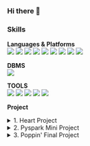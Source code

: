 ### Hi there 👋

### Skills

**Languages & Platforms**<br>
<img src="https://img.shields.io/badge/python-3776AB?style=flat&logo=python&logoColor=white"/> <img src="https://img.shields.io/badge/mysql-4479A1?style=flat&logo=mysql&logoColor=white"/>
<img src="https://img.shields.io/badge/html5-E34F26?style=flat&logo=html5&logoColor=white"/> <img src="https://img.shields.io/badge/css3-1572B6?style=flat&logo=css3&logoColor=white"/> 
<img src="https://img.shields.io/badge/ubuntu-E95420?style=flat&logo=ubuntu&logoColor=white"/> 
<img src="https://img.shields.io/badge/apachehadoop-66CCFF?style=flat&logo=apachehadoop&logoColor=white"/> 
<img src="https://img.shields.io/badge/apacheairflow-2496ED?style=flat&logo=apacheairflow&logoColor=white"/>
<img src="https://img.shields.io/badge/linux-FCC624?style=flat&logo=linux&logoColor=white"/>
<img src="https://img.shields.io/badge/docker-017CEE?style=flat&logo=docker&logoColor=white"/>

**DBMS**<br>
<img src="https://img.shields.io/badge/mariadb-003545?style=flat&logo=mariadb&logoColor=white"/>

**TOOLS**<br>
<img src="https://img.shields.io/badge/amazonaws-232F3E?style=flat&logo=amazonaws&logoColor=white"/>
<img src="https://img.shields.io/badge/amazonec2-FF9900?style=flat&logo=amazonec2&logoColor=white"/>
<img src="https://img.shields.io/badge/dbeaver-382923?style=flat&logo=dbeaver&logoColor=white"/>
<img src="https://img.shields.io/badge/visualstudiocode-007ACC?style=flat&logo=visualstudiocode&logoColor=white"/>
<img src="https://img.shields.io/badge/slack-4A154B?style=flat&logo=slack&logoColor=white"/>

**Project**<br>
<details>
<summary>1. Heart Project</summary>

</details> 

<details>
<summary>2. Pyspark Mini Project</summary>

## 1. 프로젝트 개요

[주제]
> 경찰청_습득물정보 조회 서비스 Api를 활용하여 데이터 적재 및 pyspark 분석
(2023. 01 ~ 2024. 01) 총 13개월 분량

참고사이트:기상데이터(https://data.kma.go.kr/climate/RankState/selectRankStatisticsDivisionList.do?pgmNo=179)
<br/>
<br/>
## 2. 분석 아키텍처
    - OS : AWS (ubuntu) t2.large * 3
![Untitled](https://github.com/wkdrudals/wkdrudals/assets/145821505/7c3605d7-9aba-48ef-af88-7911b8574bc4)

    - 저장소 : Hadoop
![Untitled (1)](https://github.com/wkdrudals/wkdrudals/assets/145821505/ce84857a-5d83-4005-985f-f1ba10b7036b)
<img width="589" alt="Untitled (2)" src="https://github.com/wkdrudals/wkdrudals/assets/145821505/52f5410e-68ed-454e-8d73-d08d76432199">
<img width="573" alt="Untitled (3)" src="https://github.com/wkdrudals/wkdrudals/assets/145821505/e7de35bd-4273-47e0-987e-fd944ca03686"><br>
    - 분석도구 : JupyterLab(python, pyspark)<br>
    - Api : [경찰청_습득물정보 조회 서비스](https://www.data.go.kr/tcs/dss/selectApiDataDetailView.do?publicDataPk=15058696), 카카오 맵 api<br>
    - 시각화도구 : Tableau Public
<br/>
<br/>
## 4. 분석 Flow

1. 데이터 수집 및 적재
    a. Id 수집 → hdfs 적재
   <img width="573" alt="Untitled (4)" src="https://github.com/wkdrudals/wkdrudals/assets/145821505/8dd5f0a1-4091-4c4f-aff0-e6fc025729ca">
   b.수집된 id 기반 상세정보 수집 → hdfs 적재
   <img width="582" alt="Untitled (5)" src="https://github.com/wkdrudals/wkdrudals/assets/145821505/ce9e5ffc-f628-4459-a2e7-42ee0df3ca32">

1. 데이터 전처리
    a. 컬럼 분할
    b. 도로명주소 변환 api 적용
2. 데이터 분석 
    a. 외부 기상데이터 병합
    b. pyspark 분석
3. 시각화
    a. tableau public
<br/>
<br/>
## 4. 대시보드 시연
https://public.tableau.com/app/profile/hyeonu.kim5342/viz/23_17062509031730/sheet0

## 5. 트러블슈팅 
- AWS EMR의 운영체제가 익숙하던 ubuntu가 아니어서 당황스러웠음
    - AMI 이미지로 output해서 3개의 노드로 연결하는 방식으로 구조를 변경하였습니다.
- Spark 구동에 필요한 파이썬 버전이 메인노드와 워커노드가 달랐음
    - 메인노드(client)에만 conda를 써서 발생한 문제. 가상환경의 파이썬 버전을 다운그레이드하고 주피터를 재설치하여 해결
- 정확한 주소로 변환하는 api를 찾기 어려웠음
    - 최초 기획은 구 단위가 아닌 동 단위 수준까지 수집하는 것이 목표였음.
    - POI를 input하면 정확한 지번주소로 return 하는 api가 필요했지만, 대개는 기업 상대로 제공하는 유료 api였음
    - 카카오 api의 검색기능을 이용하면 POI를 input했을 때 각종 검색결과들의 주소를 return 받을 수 있었고, 첫번째 장소의 주소를 저장하는 방식으로 구현하였음
    - 그러나, 주소의 형식이 랜덤하게 지번 주소 또는 도로명 주소로 저장되어 일정하지 않았음. (두번째 장소까지 받아온 다음에 지번 주소만 저장하는 방식으로 구현하였으나 예외가 너무 많았음)
    - 아쉽지만 구 단위 분석으로 기획 변경
<br/>
<br/>
</details> 

<details>
<summary>3. Poppin' Final Project</summary>
 
# :pushpin: POPPIN'

![image](https://github.com/kim-edwin/repopoppin-frontend/assets/113911630/39e24ab1-09e6-40f9-aba6-2f039c954e34)


## WE CONNECT POP-UP CULTURE

"팝핀"은 **팝업 스토어 데이터를 한 곳에 모아 검색 및 저장**하고, 저장된 팝업스토어를 기반으로 **새로운 팝업 스토어를 추천**받을 수 있는 `팝업 스토어 정보 저장 & 추천 모바일 웹 서비스`입니다

[:arrow_right:팝핀 사이트 바로가기](https://pop-pin.store/)

위 사이트는 모바일에 최적화되어있습니다.

## :family: **TEAM**

|                                  [:crown:김현우](https://github.com/kim-edwin)                                  |                                [:smiley_cat:강희림](https://github.com/limmyou)                                 |                             [:hatching_chick:장경민](https://github.com/wkdrudals)                              |                                 [:rabbit:이윤아](https://github.com/YoooonaLee)                                 |                                   [:pizza:최민환](https://github.com/Hwannni)                                   |
| :-------------------------------------------------------------------------------------------------------------: | :-------------------------------------------------------------------------------------------------------------: | :-------------------------------------------------------------------------------------------------------------: | :-------------------------------------------------------------------------------------------------------------: | :-------------------------------------------------------------------------------------------------------------: |
| <img width="500" src="https://github.com/kim-edwin/repopoppin-frontend/assets/113911630/2dfce76e-4893-4f8a-9736-befd68706875"> | <img width="500" src="https://github.com/kim-edwin/repopoppin-frontend/assets/113911630/66fb1095-3265-4341-9842-305129f4473e"> | <img width="500" src="https://github.com/kim-edwin/repopoppin-frontend/assets/113911630/a261de1f-64f2-41c2-947b-67704948a85f"> | <img width="500" src="https://github.com/kim-edwin/repopoppin-frontend/assets/113911630/4f64ae9f-ff44-41f1-a97f-27dc26d8229f"> | <img width="500" src="https://github.com/kim-edwin/repopoppin-frontend/assets/113911630/e461138e-f1fa-40e3-9084-f96cbc7409af"> |
|                                                  `Full stack`                                                   |                                                 `Data Analysis`                                                 |                                                   `Back-end`                                                    |                                                    `Modeler`                                                    |                                                    `Modeler`                                                    |
|                                            `AWS`, `React`, `Django`                                             |                                                `Python, MariaDB`                                                |                                                `Python, Airflow`                                                |                                                       ` `                                                       |                                           `Python, tensorflow, keras`                                           |

<br/>
<br/>

## 1. 프로젝트 개요

[팝업스토어란?]

> 팝업스토어는 짧은 기간 운영되는 오프라인 소매점이며, `자사 브랜드를 홍보`하기 위한 수단으로서 개설하는 경우가 대부분입니다. 때문에 상품만 판매하는 것이 아니라 전시공간이나 체험관 등을 팝업스토어 내에 마련하는 등 브랜드의 요소를 많이 가미하여 만듭니다.

> '더 현대 서울', '성수동' 등 MZ 세대들의 핫플레이스를 중심으로 `최근 폭발적으로 성장`하고 있습니다.

[문제현상]

> 많은 브랜드들이 앞다투어 팝업스토어 시장에 뛰어들고 있음에도 불구하고, `팝업스토어를 홍보하는 채널은 개인이 운영하는 블로그나 SNS 피드에 의존`하고 있습니다. 이러한 폐쇄적인 구조에서 `브랜드와 고객간의 정보 불평등`이 발생되고 있고 소비자가 `다양한 팝업스토어를 접할 기회가 상실`되고 있다는 점에 저희는 주목하였습니다.

[솔루션]

> 팝업 스토어에 대한 `종합적인 정보를 제공하고 추천하는 모바일 웹 서비스`를 구축함으로써, 고객들이 원하는 팝업 스토어를 손쉽게 찾을 수 있도록 지원하며, 개인화된 추천 시스템을 구축하여 고객들의 취향과 관심사에 맞춘 새로운 팝업 스토어를 발견할 수 있도록 합니다. 기업들에게는 `효율적인 팝업 스토어 홍보 채널을 제공`하여 고객에게 보다 직접적으로 접근할 수 있도록 하여 `마케팅 효과를 극대화`하도록 합니다.

> 본 프로젝트는 상품성 또한 염두에 두었습니다. `브랜드와의 제휴를 통해 광고 수익`을 얻을 수 있으며, `데이터 수집 전 과정을 자동화` 를 통해 인건비를 절감시킬 수 있습니다.
<br/>
<br/>

## 2. 주요 기능

**:triangular_flag_on_post:팝업 스토어 정보**

```
현재 진행중/예정중인 팝업 스토어
- 팝업 스토어 상세 정보 (기간, 위치, 해시태그)
- 유저 이용후기
- URL 공유
```

**:mag_right:팝업 스토어 검색 기능**

```
- 키워드 검색
- 날짜 선택
- 지역 선택
```

**:thumbsup:팝업 스토어 추천 기능**

```
위치 기반 추천
콘텐츠 기반 추천 (연관 팝업스토어 추천)
사용자 기반 추천 (선호하는 팝업스토어 기반 추천)
```

**:eyes:최근 조회한 스토어**

```
최근 조회한 스토어 목록
```

**:hearts:위시리스트**

```
좋아요한 스토어 목록
```
<br/>
<br/>

## 3. 기획 및 개발 일정 (WBS) 

> 기획, 설계, 디자인, 백엔드, 프론트엔드, 프로젝트 정리의 6가지 카테고리로 Task를 구분짓고 일정을 할당하였습니다. 

[프로젝트 기획서 확인하기](https://repeated-sidewalk-fe0.notion.site/05d18d404f0d413583dae72d61e7f53b?pvs=4)

[WBS 확인하기](https://docs.google.com/spreadsheets/d/1B9ElpTqgXPPfNXbQ8e2fhkwKi8PkeVj9/edit?usp=sharing&ouid=115893901626478389096&rtpof=true&sd=true)

<img width="755" alt="WBS" src="https://github.com/limmyou/poppin/assets/145823967/fb2bdbd4-bb63-4102-b4ce-1920d1e76e87">


<br/>
<br/>

## 4. 개발

### 기술스택


**Environment**<br>
<img src="https://img.shields.io/badge/visualstudiocode-007ACC?style=for-the-badge&logo=visualstudiocode&logoColor=white">
<img src="https://img.shields.io/badge/amazonec2-FF9900?style=for-the-badge&logo=amazonec2&logoColor=white">
<img src="https://img.shields.io/badge/github-181717?style=for-the-badge&logo=github&logoColor=white">
<img src="https://img.shields.io/badge/notion-000000?style=for-the-badge&logo=notion&logoColor=white">

**Development**<br>
<img src="https://img.shields.io/badge/python-3776AB?style=for-the-badge&logo=python&logoColor=white">
<img src="https://img.shields.io/badge/django-092E20?style=for-the-badge&logo=django&logoColor=white">
<img src="https://img.shields.io/badge/apacheairflow-017CEE?style=for-the-badge&logo=apacheairflow&logoColor=white">
<img src="https://img.shields.io/badge/react-61DAFB?style=for-the-badge&logo=react&logoColor=white">

**Deployment**<br>
<img src="https://img.shields.io/badge/render-46E3B75?style=for-the-badge&logo=render&logoColor=white">

**DBMS**<br>
<img src="https://img.shields.io/badge/mariaDB-003545?style=for-the-badge&logo=mariaDB&logoColor=white">

<br/>
<br/>




### 시스템 아키텍처

> 백엔드 서버는 Django Rest Framework를 사용하였고 웹은 React로 구현하였습니다. 

> 데이터 수집 자동화 및 적재를 위해 EC2 인스턴스를 활용하였습니다.
```mermaid
graph LR
N(News Archive) --> A[Crawling Service] --Daily batch / Contetns--> D((DataBase))
D --News contents--> ML(ML Service)
ML --Model--> API(API/Inference Server)
D --Contents--> API
D --Service info --> API
API --> W(Web Client)
```

<br/>
<br/>


### 모델

> 현재 보고 있는 팝업스토어와 유사한 팝업스토어를 추천하기 위해 FastText와 Cosine Similarity를 통해 컨텐츠 기반 필터링 모델을 구현하였습니다.

> 또한, 사용자의 후기 및 평점을 기반으로 팝업스토어를 추천해주기 위해 Keras를 사용하여 협업 필터링 모델을 구현하였습니다.

![image](https://github.com/kim-edwin/repopoppin-frontend/assets/113911630/27d57352-56aa-4645-a682-81f7d5efa0a6)
:arrow_right: 모델 설계서 [확인하기](https://repeated-sidewalk-fe0.notion.site/a65bc33b48dc488aac44eabf462dbadb)


<br/>
<br/>

### UI

> 초기에는 pc 웹 기준으로 구현하였으나, 모바일 이용자가 더 많을 것 같다는 판단하에 모바일 웹 사이트로 전환하였습니다. 

> React 환경에서 적용이 우수한 Chakra UI를 사용하여 구현하였습니다.

![image](https://github.com/kim-edwin/repopoppin-frontend/assets/113911630/61b6ea9c-8d24-4804-9a44-ee8afc03ff4a)
:arrow_right: 화면 정의서 [확인하기](https://repeated-sidewalk-fe0.notion.site/5669337e534e4bf3992bddacb22ae52e)


<br/>
<br/>

### API

> Django Rest Framework의 APIView 라이브러리를 활용하여 API 서버를 구축하였고 Render 서비스를 이용해 배포하였습니다. 

![image](https://github.com/kim-edwin/repopoppin-frontend/assets/113911630/9e8d66c8-5db1-4ff3-bf35-c60e0134c1dd)

:arrow_right: API 정의서 [확인하기](https://repeated-sidewalk-fe0.notion.site/API-4deebee8804c43caa68b1657e631126e)

<br/>
<br/>

## 5. 발표자료

![image](https://github.com/kim-edwin/repopoppin-frontend/assets/113911630/065eb010-d792-4ddc-a808-867957677cf6)

[팀 팝핀_발표자료_최종.pdf](https://github.com/kim-edwin/repopoppin-frontend/files/14731324/_._.pdf)

<br/>
<br/>

## 6. 발표영상

### 발표영상
[![Video Label](http://img.youtube.com/vi/9O1aDqaiPWU/0.jpg)](https://youtu.be/9O1aDqaiPWU)

### 피드백영상
[![Video Label](http://img.youtube.com/vi/D_p8ycRy0HM/0.jpg)](https://youtu.be/D_p8ycRy0HM)
</details>


<!--
**wkdrudals/wkdrudals** is a ✨ _special_ ✨ repository because its `README.md` (this file) appears on your GitHub profile.

Here are some ideas to get you started:
- 🔭 I’m currently working on ...
- 🌱 I’m currently learning ...
- 👯 I’m looking to collaborate on ...
- 🤔 I’m looking for help with ...
- 💬 Ask me about ...
- 📫 How to reach me: ...
- 😄 Pronouns: ...
- ⚡ Fun fact: ...
-->

